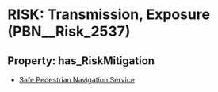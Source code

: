 # RISK: __Transmission, Exposure__ (PBN__Risk_2537)

## Property: has_RiskMitigation

* [Safe Pedestrian Navigation Service](PBN__Mitigation_353)

